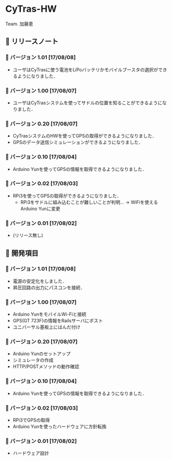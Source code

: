 # CyTras-HW
Team. 加藤恵

## 💖 リリースノート

### 🎉 バージョン 1.01 [17/08/08]
- ユーザはCyTrasに使う電池をLiPoバッテリかモバイルブースタの選択ができるようになりました．

### 🎉 バージョン 1.00 [17/08/07]
- ユーザはCyTrasシステムを使ってサドルの位置を知ることができるようになりました．

### 🎉 バージョン 0.20 [17/08/07]
- CyTrasシステムのHWを使ってGPSの取得ができるようになりました．
- GPSのデータ送信シミュレーションができるようになりました．

### 🎉 バージョン 0.10 [17/08/04]
- Arduino Yunを使ってGPSの情報を取得できるようになりました．

### 🎉 バージョン 0.02 [17/08/03]
- RPi3を使ってGPSの取得ができるようになりました．
  - RPi3をサドルに組み込むことが難しいことが判明... → WiFiを使えるArduino Yunに変更

### 🎉 バージョン 0.01 [17/08/02]
- (リリース無し)


## 💾 開発項目

### 🎉 バージョン 1.01 [17/08/08]
- 電源の安定化をしました．
- 昇圧回路の出力にパスコンを接続．

### 🎉 バージョン 1.00 [17/08/07]
- Arduino YunをモバイルWi-Fiと接続
- GPS(GT 723F)の情報をRailsサーバにポスト
- ユニバーサル基板上にはんだ付け

### 🎉 バージョン 0.20 [17/08/07]
- Arduino Yunのセットアップ
- シミュレータの作成
- HTTP/POSTメソッドの動作確認

### 🎉 バージョン 0.10 [17/08/04]
- Arduino Yunを使ってGPSの情報を取得できるようになりました．

### 🎉 バージョン 0.02 [17/08/03]
- RPi3でGPSの取得
- Arduino Yunを使ったハードウェアに方針転換

### 🎉 バージョン 0.01 [17/08/02]
- ハードウェア設計
